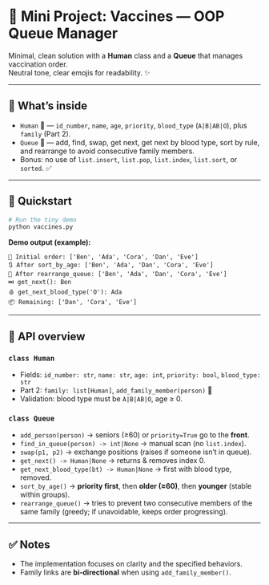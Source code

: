 
# 💉 Mini Project: Vaccines — OOP Queue Manager

Minimal, clean solution with a **Human** class and a **Queue** that manages vaccination order.  
Neutral tone, clear emojis for readability. ✨

---

## 🧠 What’s inside
- `Human` 🧍 — `id_number`, `name`, `age`, `priority`, `blood_type` (`A|B|AB|O`), plus `family` (Part 2).
- `Queue` 🧭 — add, find, swap, get next, get next by blood type, sort by rule, and rearrange to avoid consecutive family members.
- Bonus: no use of `list.insert`, `list.pop`, `list.index`, `list.sort`, or `sorted`. ✅

---

## 🚀 Quickstart

```bash
# Run the tiny demo
python vaccines.py
```

**Demo output (example):**
```
🧾 Initial order: ['Ben', 'Ada', 'Cora', 'Dan', 'Eve']
🔃 After sort_by_age: ['Ben', 'Ada', 'Dan', 'Cora', 'Eve']
🔀 After rearrange_queue: ['Ben', 'Ada', 'Dan', 'Cora', 'Eve']
⏭️ get_next(): Ben
🩸 get_next_blood_type('O'): Ada
📦 Remaining: ['Dan', 'Cora', 'Eve']
```

---

## 🧩 API overview

### `class Human`
- Fields: `id_number: str`, `name: str`, `age: int`, `priority: bool`, `blood_type: str`
- Part 2: `family: list[Human]`, `add_family_member(person)` 🔗
- Validation: blood type must be `A|B|AB|O`, age ≥ 0.

### `class Queue`
- `add_person(person)` → seniors (≥60) or `priority=True` go to the **front**.
- `find_in_queue(person) -> int|None` → manual scan (no `list.index`).
- `swap(p1, p2)` → exchange positions (raises if someone isn’t in queue).
- `get_next() -> Human|None` → returns & removes index 0.
- `get_next_blood_type(bt) -> Human|None` → first with blood type, removed.
- `sort_by_age()` → **priority first**, then **older (≥60)**, then **younger** (stable within groups).
- `rearrange_queue()` → tries to prevent two consecutive members of the same family (greedy; if unavoidable, keeps order progressing).

---

## ✅ Notes
- The implementation focuses on clarity and the specified behaviors.
- Family links are **bi‑directional** when using `add_family_member()`.

